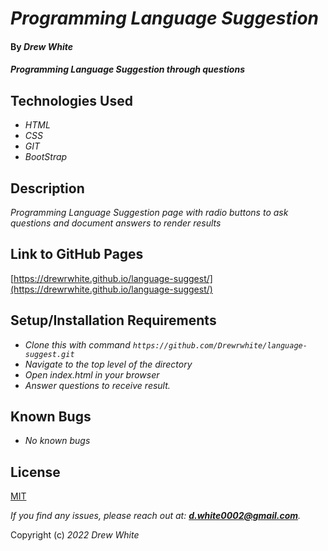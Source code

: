 # _Programming Language Suggestion_

#### By _**Drew White**_

#### _Programming Language Suggestion through questions_

## Technologies Used

- _HTML_
- _CSS_
- _GIT_
- _BootStrap_

## Description

_Programming Language Suggestion page with radio buttons to ask questions and document answers to render results_

## Link to GitHub Pages

[https://drewrwhite.github.io/language-suggest/](https://drewrwhite.github.io/language-suggest/)

## Setup/Installation Requirements

- _Clone this with command `https://github.com/Drewrwhite/language-suggest.git`_
- _Navigate to the top level of the directory_
- _Open index.html in your browser_
- _Answer questions to receive result._

## Known Bugs

- _No known bugs_

## License

[MIT](./license.txt)

_If you find any issues, please reach out at: **d.white0002@gmail.com**._

Copyright (c) _2022_ _Drew White_
